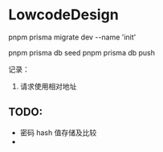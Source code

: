 # LowcodeDesign

pnpm prisma migrate dev --name 'init'

pnpm prisma db seed
pnpm prisma db push

记录：

1. 请求使用相对地址

## TODO:

- 密码 hash 值存储及比较
-
